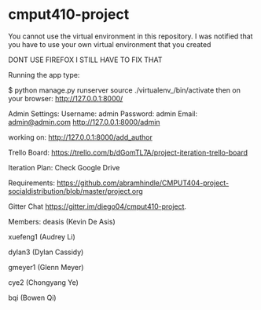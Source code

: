 # cmput410-project

You cannot use the virtual environment in this repository. I was notified that you have to use your own virtual environment that you created

DONT USE FIREFOX I STILL HAVE TO FIX THAT

Running the app type:

$ python manage.py runserver
source ./virtualenv_/bin/activate
then on your browser:
http://127.0.0.1:8000/

Admin Settings:
Username: admin
Password: admin
Email: admin@admin.com
http://127.0.0.1:8000/admin

working on:
http://127.0.0.1:8000/add_author



Trello Board:
https://trello.com/b/dGomTL7A/project-iteration-trello-board

Iteration Plan:
Check Google Drive

Requirements:
https://github.com/abramhindle/CMPUT404-project-socialdistribution/blob/master/project.org

Gitter Chat
https://gitter.im/diego04/cmput410-project.

Members:
deasis		(Kevin De Asis)

xuefeng1	(Audrey Li)

dylan3		(Dylan Cassidy)

gmeyer1 	(Glenn Meyer)

cye2 		(Chongyang Ye)

bqi			(Bowen Qi)
